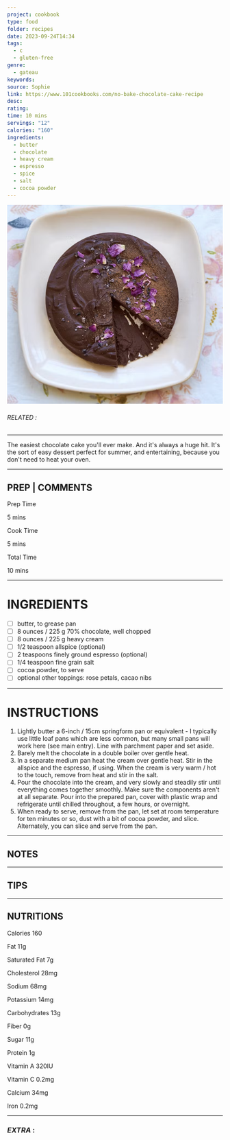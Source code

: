```yaml
---
project: cookbook
type: food
folder: recipes
date: 2023-09-24T14:34
tags:
  - c
  - gluten-free
genre:
  - gateau
keywords: 
source: Sophie
link: https://www.101cookbooks.com/no-bake-chocolate-cake-recipe
desc: 
rating: 
time: 10 mins
servings: "12"
calories: "160"
ingredients:
  - butter
  - chocolate
  - heavy cream
  - espresso
  - spice
  - salt
  - cocoa powder
---
```


![IMAGE](image_306.png)

###### *RELATED* : 
---
The easiest chocolate cake you'll ever make. And it's always a huge hit. It's the sort of easy dessert perfect for summer, and entertaining, because you don't need to heat your oven.

---
## PREP | COMMENTS

Prep Time

5 mins

Cook Time

5 mins

Total Time

10 mins

---
# INGREDIENTS

- [ ] butter, to grease pan
- [ ] 8 ounces / 225 g 70% chocolate, well chopped
- [ ] 8 ounces / 225 g heavy cream
- [ ] 1/2 teaspoon allspice (optional)
- [ ] 2 teaspoons finely ground espresso (optional)
- [ ] 1/4 teaspoon fine grain salt
- [ ] cocoa powder, to serve
- [ ] optional other toppings: rose petals, cacao nibs

---
# INSTRUCTIONS

1. Lightly butter a 6-inch / 15cm springform pan or equivalent - I typically use little loaf pans which are less common, but many small pans will work here (see main entry). Line with parchment paper and set aside.
2. Barely melt the chocolate in a double boiler over gentle heat.
3. In a separate medium pan heat the cream over gentle heat. Stir in the allspice and the espresso, if using. When the cream is very warm / hot to the touch, remove from heat and stir in the salt.
4. Pour the chocolate into the cream, and very slowly and steadily stir until everything comes together smoothly. Make sure the components aren't at all separate. Pour into the prepared pan, cover with plastic wrap and refrigerate until chilled throughout, a few hours, or overnight.
5. When ready to serve, remove from the pan, let set at room temperature for ten minutes or so, dust with a bit of cocoa powder, and slice. Alternately, you can slice and serve from the pan.

---
## NOTES



---
## TIPS



---
## NUTRITIONS

Calories 160

Fat 11g

Saturated Fat 7g

Cholesterol 28mg

Sodium 68mg

Potassium 14mg

Carbohydrates 13g

Fiber 0g

Sugar 11g

Protein 1g

Vitamin A 320IU

Vitamin C 0.2mg

Calcium 34mg

Iron 0.2mg

[](https://www.instagram.com/heidijswanson/)

---
### *EXTRA* :



